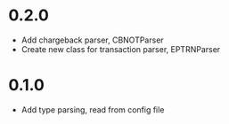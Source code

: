 # 0.2.0
* Add chargeback parser, CBNOTParser
* Create new class for transaction parser, EPTRNParser


# 0.1.0
* Add type parsing, read from config file
